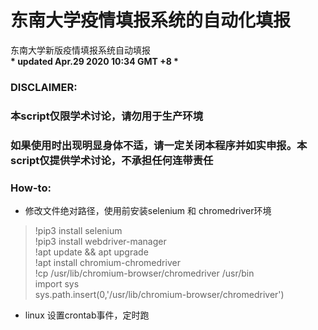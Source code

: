 # 东南大学疫情填报系统的自动化填报

东南大学新版疫情填报系统自动填报 </br>
__* updated Apr.29 2020 10:34 GMT +8 *__

### DISCLAIMER:
### 本script仅限学术讨论，请勿用于生产环境
### 如果使用时出现明显身体不适，请一定关闭本程序并如实申报。本script仅提供学术讨论，不承担任何连带责任

### How-to:
 - 修改文件绝对路径，使用前安装selenium 和 chromedriver环境
 > !pip3 install selenium <br>
 > !pip3 install webdriver-manager <br>
 > !apt update && apt upgrade <br>
 > !apt install chromium-chromedriver <br>
 > !cp /usr/lib/chromium-browser/chromedriver /usr/bin <br>
 > import sys <br>
 > sys.path.insert(0,'/usr/lib/chromium-browser/chromedriver') <br>
 - linux 设置crontab事件，定时跑
